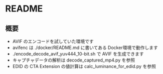 # README

## 概要

* AVIF のエンコードを試していた環境です
* avifenc は ./docker/README.md に書いてある Docker環境で動作します
* ./encode_decode_avif_yuv444_10-bit.sh で AVIF を生成できます
* キャプチャデータの解析は decode_captured_mp4.py を参照
* EDID の CTA Extension の値計算は calc_luminance_for_edid.py を参照
